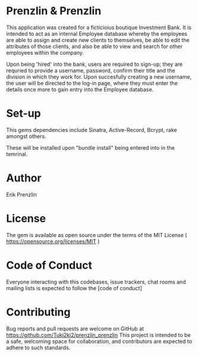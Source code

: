 # Prenzlin & Prenzlin 

This application was created for a ficticioius boutique Investment Bank. It is intended to act as an internal Employee database whereby the employees are able to assign and create new clients to themselves, be able to edit the attributes of those clients, and also be able to view and search for other employees within the company. 

Upon being 'hired' into the bank, users are required to sign-up; they are requried to provide a username, password, confirm their title and the division in which they work for. Upon succesfully creating a new username, the user will be directed to the log-in page, where they must enter the details once more to gain entry into the Employee database. 


# Set-up 
This gems dependencies include Sinatra, Active-Record, Bcrypt, rake amongst others. 

These will be installed upon "bundle install" being entered into in the temrinal. 

# Author  
Erik Prenzlin 

# License 
The gem is available as open source under the terms of the MIT License ( https://opensource.org/licenses/MIT ) 

# Code of Conduct 
Everyone interacting with this codebases, issue trackers, chat rooms and mailing lists is expected to follow the [code of conduct]

# Contributing
Bug reports and pull requests are welcome on GitHub at https://github.com/Tuki2ki2/prenzlin_prenzlin This project is intended to be a safe, welcoming space for collaboration, and contributors are expected to adhere to such standards.





